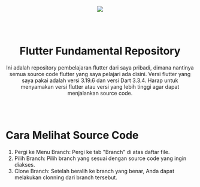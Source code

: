 <p align="center">
  <img src="https://media1.tenor.com/m/-WK1hpKUeXYAAAAd/kurumi.gif">
</p>
<br>
<br>
<h1 align="center">Flutter Fundamental Repository</h1> 
<p align="center">Ini adalah repository pembelajaran flutter dari saya pribadi, dimana nantinya semua source code flutter yang saya pelajari ada disini. Versi flutter yang saya pakai adalah versi 3.19.6 dan versi Dart 3.3.4. Harap untuk menyamakan versi flutter atau versi yang lebih tinggi agar dapat menjalankan source code.</p><br>
<br>

<h1>Cara Melihat Source Code</h1>
<ol>
  <li>Pergi ke Menu Branch: Pergi ke tab "Branch" di atas daftar file.</li>
  <li>Pilih Branch: Pilih branch yang sesuai dengan source code yang ingin diakses.</li>
  <li>Clone Branch: Setelah beralih ke branch yang benar, Anda dapat melakukan clonning dari branch tersebut.</li>
</ul>
<br>
<br>
        
        
